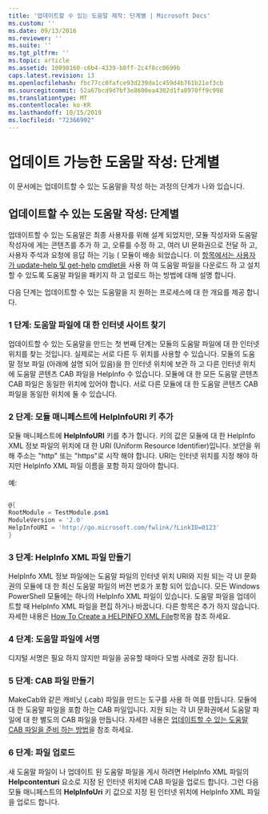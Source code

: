 ```yaml
---
title: '업데이트할 수 있는 도움말 제작: 단계별 | Microsoft Docs'
ms.custom: ''
ms.date: 09/13/2016
ms.reviewer: ''
ms.suite: ''
ms.tgt_pltfrm: ''
ms.topic: article
ms.assetid: 10098160-c6b4-4339-b8ff-2c4f8cc0699b
caps.latest.revision: 13
ms.openlocfilehash: fbc77cc0fafce93d239da1c459d4b761b21ef3cb
ms.sourcegitcommit: 52a67bcd9d7bf3e8600ea4302d1fa8970ff9c998
ms.translationtype: MT
ms.contentlocale: ko-KR
ms.lasthandoff: 10/15/2019
ms.locfileid: "72366992"
---
```

# <a name="updatable-help-authoring-step-by-step"></a>업데이트 가능한 도움말 작성: 단계별

이 문서에는 업데이트할 수 있는 도움말을 작성 하는 과정의 단계가 나와 있습니다.

## <a name="authoring-updatable-help-step-by-step"></a>업데이트할 수 있는 도움말 작성: 단계별

업데이트할 수 있는 도움말은 최종 사용자를 위해 설계 되었지만, 모듈 작성자와 도움말 작성자에 게는 콘텐츠를 추가 하 고, 오류를 수정 하 고, 여러 UI 문화권으로 전달 하 고, 사용자 주석과 요청에 응답 하는 기능 ( 모듈이 배송 되었습니다. 이 [항목에서는 사용자가 update-help 및 get-help](/powershell/module/Microsoft.PowerShell.Core/Update-Help) [cmdlet을](/powershell/module/Microsoft.PowerShell.Core/Save-Help) 사용 하 여 도움말 파일을 다운로드 하 고 설치할 수 있도록 도움말 파일을 패키지 하 고 업로드 하는 방법에 대해 설명 합니다.

다음 단계는 업데이트할 수 있는 도움말을 지 원하는 프로세스에 대 한 개요를 제공 합니다.

### <a name="step-1-find-an-internet-site-for-your-help-files"></a>1 단계: 도움말 파일에 대 한 인터넷 사이트 찾기

업데이트할 수 있는 도움말을 만드는 첫 번째 단계는 모듈의 도움말 파일에 대 한 인터넷 위치를 찾는 것입니다. 실제로는 서로 다른 두 위치를 사용할 수 있습니다. 모듈의 도움말 정보 파일 (아래에 설명 되어 있음)을 한 인터넷 위치에 보관 하 고 다른 인터넷 위치에 도움말 콘텐츠 CAB 파일을 HelpInfo 수 있습니다. 모듈에 대 한 모든 도움말 콘텐츠 CAB 파일은 동일한 위치에 있어야 합니다. 서로 다른 모듈에 대 한 도움말 콘텐츠 CAB 파일을 동일한 위치에 둘 수 있습니다.

### <a name="step-2-add-a-helpinfouri-key-to-your-module-manifest"></a>2 단계: 모듈 매니페스트에 HelpInfoURI 키 추가

모듈 매니페스트에 **HelpInfoURI** 키를 추가 합니다. 키의 값은 모듈에 대 한 HelpInfo XML 정보 파일의 위치에 대 한 URI (Uniform Resource Identifier)입니다. 보안을 위해 주소는 "http" 또는 "https"로 시작 해야 합니다. URI는 인터넷 위치를 지정 해야 하지만 HelpInfo XML 파일 이름을 포함 하지 않아야 합니다.

예:

```powershell

@{
RootModule = TestModule.psm1
ModuleVersion = '2.0'
HelpInfoURI = 'http://go.microsoft.com/fwlink/?LinkID=0123'
}
```

### <a name="step-3-create-a-helpinfo-xml-file"></a>3 단계: HelpInfo XML 파일 만들기

HelpInfo XML 정보 파일에는 도움말 파일의 인터넷 위치 URI와 지원 되는 각 UI 문화권의 모듈에 대 한 최신 도움말 파일의 버전 번호가 포함 되어 있습니다. 모든 Windows PowerShell 모듈에는 하나의 HelpInfo XML 파일이 있습니다. 도움말 파일을 업데이트할 때 HelpInfo XML 파일을 편집 하거나 바꿉니다. 다른 항목은 추가 하지 않습니다. 자세한 내용은 [How To Create a HELPINFO XML File](./how-to-create-a-helpinfo-xml-file.md)항목을 참조 하세요.

### <a name="step-4-sign-your-help-files"></a>4 단계: 도움말 파일에 서명

디지털 서명은 필요 하지 않지만 파일을 공유할 때마다 모범 사례로 권장 됩니다.

### <a name="step-5-create-cab-files"></a>5 단계: CAB 파일 만들기

MakeCab와 같은 캐비닛 (.cab) 파일을 만드는 도구를 사용 하 여를 만듭니다. 모듈에 대 한 도움말 파일을 포함 하는 CAB 파일입니다. 지원 되는 각 UI 문화권에서 도움말 파일에 대 한 별도의 CAB 파일을 만듭니다. 자세한 내용은 [업데이트할 수 있는 도움말 CAB 파일을 준비 하는 방법](./how-to-prepare-updatable-help-cab-files.md)을 참조 하세요.

### <a name="step-6-upload-your-files"></a>6 단계: 파일 업로드

새 도움말 파일이 나 업데이트 된 도움말 파일을 게시 하려면 HelpInfo XML 파일의 **Helpcontenturi** 요소로 지정 된 인터넷 위치에 CAB 파일을 업로드 합니다. 그런 다음 모듈 매니페스트의 **HelpInfoUri** 키 값으로 지정 된 인터넷 위치에 HelpInfo XML 파일을 업로드 합니다.
